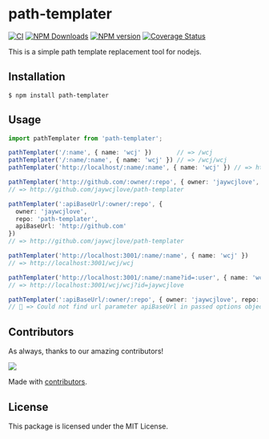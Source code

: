 <!--idoc:ignore:start-->
path-templater
===
<!--idoc:ignore:end-->

[![CI](https://github.com/jaywcjlove/path-templater/actions/workflows/main.yml/badge.svg)](https://github.com/jaywcjlove/path-templater/actions/workflows/main.yml)
[![NPM Downloads](https://img.shields.io/npm/dm/path-templater.svg?style=flat)](https://www.npmjs.com/package/path-templater)
[![NPM version](https://img.shields.io/npm/v/path-templater.svg?style=flat&label=path-templater)](https://npmjs.org/package/path-templater)
[![Coverage Status](https://jaywcjlove.github.io/path-templater/badges.svg)](https://jaywcjlove.github.io/path-templater/lcov-report/)

This is a simple path template replacement tool for nodejs.

## Installation

```shell
$ npm install path-templater
```

## Usage

```typescript
import pathTemplater from 'path-templater';

pathTemplater('/:name', { name: 'wcj' })       // => /wcj
pathTemplater('/:name/:name', { name: 'wcj' }) // => /wcj/wcj
pathTemplater('http://localhost/:name/:name', { name: 'wcj' }) // => http://localhost/wcj/wcj

pathTemplater('http://github.com/:owner/:repo', { owner: 'jaywcjlove', repo: 'path-templater' })
// => http://github.com/jaywcjlove/path-templater

pathTemplater(':apiBaseUrl/:owner/:repo', {
  owner: 'jaywcjlove',
  repo: 'path-templater',
  apiBaseUrl: 'http://github.com'
})
// => http://github.com/jaywcjlove/path-templater

pathTemplater('http://localhost:3001/:name/:name', { name: 'wcj' })
// => http://localhost:3001/wcj/wcj

pathTemplater('http://localhost:3001/:name/:name?id=:user', { name: 'wcj', user: 'jaywcjlove' })
// => http://localhost:3001/wcj/wcj?id=jaywcjlove

pathTemplater(':apiBaseUrl/:owner/:repo', { owner: 'jaywcjlove', repo: 'path-templater' })
// 🚨 => Could not find url parameter apiBaseUrl in passed options object;
```

## Contributors

As always, thanks to our amazing contributors!

<a href="https://github.com/jaywcjlove/path-templater/graphs/contributors">
  <img src="https://jaywcjlove.github.io/path-templater/CONTRIBUTORS.svg" />
</a>

Made with [contributors](https://github.com/jaywcjlove/github-action-contributors).

## License

This package is licensed under the MIT License.